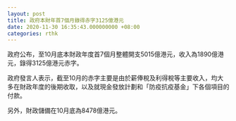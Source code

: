 ```yaml
---
layout: post
title: 政府本財年首7個月錄得赤字3125億港元
date: 2020-11-30 16:35:43.000000000 +08:00
categories: rthk
---
```


政府公布，至10月底本財政年度首7個月整體開支5015億港元，收入為1890億港元，錄得3125億港元赤字。

政府發言人表示，截至10月的赤字主要是由於薪俸稅及利得稅等主要收入，均大多在財政年度的後期收取，以及就現金發放計劃和「防疫抗疫基金」下各個項目的付款。

另外，財政儲備在10月底為8478億港元。
